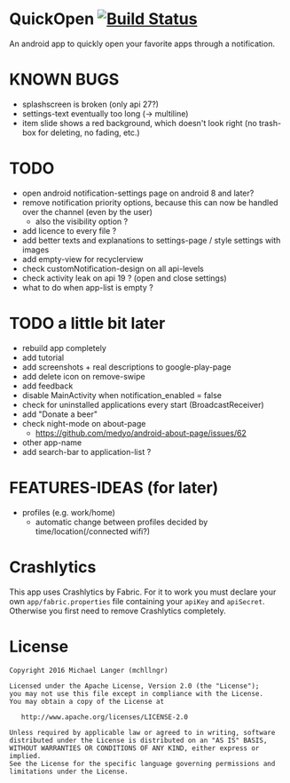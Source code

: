 # QuickOpen [![Build Status](https://travis-ci.org/mchllngr/QuickOpen.svg?branch=master)](https://travis-ci.org/mchllngr/QuickOpen)
An android app to quickly open your favorite apps through a notification.

# KNOWN BUGS
- splashscreen is broken (only api 27?)
- settings-text eventually too long (-> multiline)
- item slide shows a red background, which doesn't look right (no trash-box for deleting, no fading, etc.)

# TODO
- open android notification-settings page on android 8 and later?
- remove notification priority options, because this can now be handled over the channel (even by the user)
    - also the visibility option ?
- add licence to every file ?
- add better texts and explanations to settings-page / style settings with images
- add empty-view for recyclerview
- check customNotification-design on all api-levels
- check activity leak on api 19 ? (open and close settings)
- what to do when app-list is empty ?

# TODO a little bit later
- rebuild app completely
- add tutorial
- add screenshots + real descriptions to google-play-page
- add delete icon on remove-swipe
- add feedback
- disable MainActivity when notification_enabled = false
- check for uninstalled applications every start (BroadcastReceiver)
- add "Donate a beer"
- check night-mode on about-page
    - https://github.com/medyo/android-about-page/issues/62
- other app-name
- add search-bar to application-list ?

# FEATURES-IDEAS (for later)
- profiles (e.g. work/home)
    - automatic change between profiles decided by time/location(/connected wifi?)

# Crashlytics
This app uses Crashlytics by Fabric. For it to work you must declare your own `app/fabric.properties` file containing your `apiKey` and `apiSecret`. Otherwise you first need to remove Crashlytics completely.

# License

```
Copyright 2016 Michael Langer (mchllngr)

Licensed under the Apache License, Version 2.0 (the "License");
you may not use this file except in compliance with the License.
You may obtain a copy of the License at

   http://www.apache.org/licenses/LICENSE-2.0

Unless required by applicable law or agreed to in writing, software
distributed under the License is distributed on an "AS IS" BASIS,
WITHOUT WARRANTIES OR CONDITIONS OF ANY KIND, either express or implied.
See the License for the specific language governing permissions and
limitations under the License.
```
